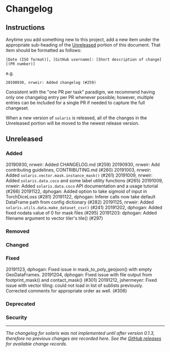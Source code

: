 # Changelog

## Instructions

Anytime you add something new to this project, add a new item under the appropriate sub-heading of the [Unreleased](#unreleased) portion of this document. That item should be formatted as follows:
```
[Date (ISO format)], [GitHub username]: [Short description of change] [(PR number)]
```
e.g.
```
20190930, nrweir: Added changelog (#259)
```
Consistent with the "one PR per task" paradigm, we recommend having only one changelog entry per PR whenever possible; however, multiple entries can be included for a single PR if needed to capture the full changeset.

When a new version of `solaris` is released, all of the changes in the Unreleased portion will be moved to the newest release version.

## Unreleased

### Added
20190930, nrweir: Added CHANGELOG.md (#259)
20190930, nrweir: Add contributing guidelines, CONTRIBUTING.md (#260)
20191003, nrweir: Added `solaris.vector.mask.instance_mask()` (#261)
20191009, nrweir: Added `solaris.data.coco` and some label utility functions (#265)
20191009, nrweir: Added `solaris.data.coco` API documentation and a usage tutorial (#266)
20191122, dphogan: Added option to take sigmoid of input in TorchDiceLoss (#281)
20191122, dphogan: Inferer calls now take default DataFrame path from config dictionary (#282)
20191125, nrweir: Added `solaris.utils.data.make_dataset_csv()` (#241)
20191202, dphogan: Added fixed nodata value of 0 for mask files (#295)
20191203: dphogan: Added filename argument to vector tiler's tile() (#297)

### Removed

### Changed

### Fixed
20191123, dphogan: Fixed issue in mask_to_poly_geojson() with empty GeoDataFrames.
20191204, dphogan: Fixed issue with file output from footprint_mask() and contact_mask() (#301)
20191212, jshermeyer: Fixed issue with vector tiling: could not load in list of sublists previously. Corrected comments for appropriate order as well. (#306)

### Deprecated

### Security


---
_The changelog for solaris was not implemented until after version 0.1.3, therefore no previous changes are recorded here. See the [GitHub releases](https://github.com/CosmiQ/solaris/releases) for available change records._
